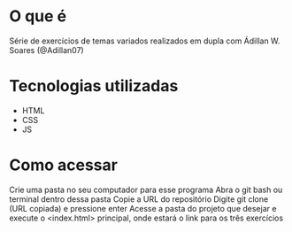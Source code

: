 # O que é
Série de exercícios de temas variados realizados em dupla com Ádillan W. Soares (@Adillan07)

# Tecnologias utilizadas
* HTML
* CSS
* JS

# Como acessar
Crie uma pasta no seu computador para esse programa
Abra o git bash ou terminal dentro dessa pasta
Copie a URL do repositório
Digite git clone (URL copiada) e pressione enter
Acesse a pasta do projeto que desejar e execute o <index.html> principal, onde estará o link para os três exercícios
